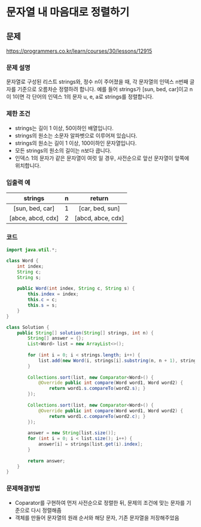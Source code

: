 # 문자열 내 마음대로 정렬하기

## 문제

https://programmers.co.kr/learn/courses/30/lessons/12915

### 문제 설명

문자열로 구성된 리스트 strings와, 정수 n이 주어졌을 때, 각 문자열의 인덱스 n번째 글자를 기준으로 오름차순 정렬하려 합니다. 예를 들어 strings가 [sun, bed, car]이고 n이 1이면 각 단어의 인덱스 1의 문자 u, e, a로 strings를 정렬합니다.

### 제한 조건

* strings는 길이 1 이상, 50이하인 배열입니다.
* strings의 원소는 소문자 알파벳으로 이루어져 있습니다.
* strings의 원소는 길이 1 이상, 100이하인 문자열입니다.
* 모든 strings의 원소의 길이는 n보다 큽니다.
* 인덱스 1의 문자가 같은 문자열이 여럿 일 경우, 사전순으로 앞선 문자열이 앞쪽에 위치합니다.

### 입출력 예

| strings	| n	| return |
|:-------:|:-:|:------:|
| [sun, bed, car]	| 1	| [car, bed, sun] |
| [abce, abcd, cdx]	| 2	| [abcd, abce, cdx] |

### 코드

``` java
import java.util.*;

class Word {
    int index;
    String c;
    String s;
    
    public Word(int index, String c, String s) {
        this.index = index;
        this.c = c;
        this.s = s;
    }
}

class Solution {
    public String[] solution(String[] strings, int n) {
        String[] answer = {};
        List<Word> list = new ArrayList<>();
        
        for (int i = 0; i < strings.length; i++) {
            list.add(new Word(i, strings[i].substring(n, n + 1), strings[i]));
        }
        
        Collections.sort(list, new Comparator<Word>() { 
            @Override public int compare(Word word1, Word word2) { 
                return word1.s.compareTo(word2.s); } 
        });
        
        Collections.sort(list, new Comparator<Word>() { 
            @Override public int compare(Word word1, Word word2) { 
                return word1.c.compareTo(word2.c); } 
        });
        
        answer = new String[list.size()];
        for (int i = 0; i < list.size(); i++) {
            answer[i] = strings[list.get(i).index];
        }
        
        return answer;
    }
}
```

### 문제해결방법

* Coparator를 구현하여 먼저 사전순으로 정렬한 뒤, 문제의 조건에 맞는 문자를 기준으로 다시 정렬해줌
* 객체를 만들어 문자열의 원래 순서와 해당 문자, 기존 문자열을 저장해주었음
